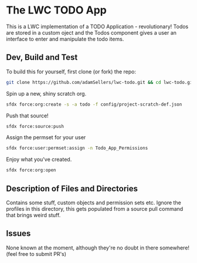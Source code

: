 # The LWC TODO App

This is a LWC implementation of a TODO Application - revolutionary! Todos are stored in a custom oject and the Todos component gives a user an interface to enter and manipulate the todo items.

## Dev, Build and Test

To build this for yourself, first clone (or fork) the repo:

```bash
git clone https://github.com/adamSellers/lwc-todo.git && cd lwc-todo.git
```

Spin up a new, shiny scratch org.

```bash
sfdx force:org:create -s -a todo -f config/project-scratch-def.json
```

Push that source!

```bash
sfdx force:source:push
```

Assign the permset for your user

```bash
sfdx force:user:permset:assign -n Todo_App_Permissions
```

Enjoy what you've created.

```bash
sfdx force:org:open
```

## Description of Files and Directories

Contains some stuff, custom objects and permission sets etc. Ignore the profiles in this directory, this gets populated from a source pull command that brings weird stuff.

## Issues

None known at the moment, although they're no doubt in there somewhere! (feel free to submit PR's)
